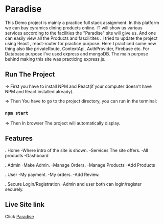 # Paradise

This Demo project is mainly a practice full stack assignment. In this platform we can buy cyramics dining products online. IT will show us various services according to the facilities the "Paradise" site will give us. And one can easily view all the Products and fascilitites . I tried to update the project using React , react-router for practice purpose. Here I practiced some new thing also like privateRoute, ContextApi, AuthProvider, Firebase etc. For Database purpose I've used express and mongoDB. The main purpose behind making this site was practicing express.js.

## Run The Project
=> First you have to install NPM and React(if your computer doesn't have NPM and React installed already).

=> Then You have to go to the project directory, you can run in the terminal:

### `npm start`

=> Then In browser The project will automatically display.

## Features

. Home 
      -Where intro of the site is shown.
      -Services The site offers.
      -All products
      -Dashboard
     
      

. Admin
       -Make Admin.
       -Manage Orders.
       -Manage Products
       -Add Products
       

. User
       -My payment.
       -My orders.
       -Add Review.

. Secure Login/Registration
       -Admin and user both can login/register securely.
     


## Live Site link

Click [Paradise](https://paradise-8c742.web.app/home )



